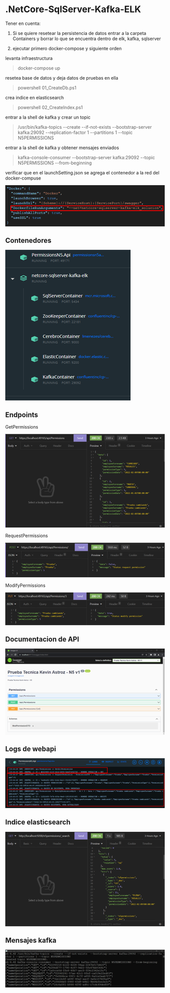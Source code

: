 # .NetCore-SqlServer-Kafka-ELK

Tener en cuenta:

1. Si se quiere resetear la persistencia de datos entrar a la carpeta Containers y borrar lo que se encuentra dentro de elk, kafka, sqlserver

2. ejecutar primero docker-compose y siguiente orden

levanta infraestructura
> docker-compose up

resetea base de datos y deja datos de pruebas en ella
> powershell 01_CreateDb.ps1

crea indice en elasticsearch
> powershell 02_CreateIndex.ps1

entrar a la shell de kafka y crear un topic
> /usr/bin/kafka-topics --create --if-not-exists  --bootstrap-server kafka:29092 --replication-factor 1 --partitions 1 --topic N5PERMISSIONS

entrar a la shell de kafka y obtener mensajes enviados
> kafka-console-consumer --bootstrap-server kafka:29092 --topic N5PERMISSIONS --from-beginning

verificar que en el launchSetting.json se agrega el contenedor a la red del docker-compuse

![imagen](Img/launch.png)

## Contenedores

![imagen](Img/Contenedores.png)

## Endpoints

GetPermissions

![imagen](Img/GetPermissions.png)

RequestPermissions

![imagen](Img/RequestPermissions.png)

ModifyPermissions

![imagen](Img/ModifyPermissions.png)

## Documentacion de API

![imagen](Img/Swagger.png)
## Logs de webapi

![imagen](Img/LogsAplicacion.png)
## Indice elasticsearch
![imagen](Img/IndicesELK.png)
## Mensajes kafka
![imagen](Img/Kafka.png)
